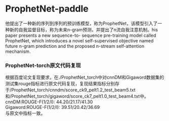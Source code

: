 # ProphetNet-paddle
他提出了一种新的序列到序列的预训练模型，称为ProphetNet，该模型引入了一种新的自我监督目标，称为未来n-gram预测，并提出了n流自我注意机制。his paper presents a new sequence-to- sequence pre-training model called ProphetNet, which introduces a novel self-supervised objective named future n-gram prediction and the proposed n-stream self-attention mechanism. 
### ProphetNet-torch原文代码复现
根据百度论文复现要求，在./ProphetNet_torch中对cnnDM和Gigaword数据集的测试集rouge指标进行原文代码复现，复现结果指标分别存于/ProphetNet_torch/cnndm/score_ck9_pelt1.2_test_beam5.txt和/ProphetNet_torch/gigaword/score_ck7_pelt1.0_test_beam4.txt中。  
cnnDM:ROUGE-F(1/2/l): 44.20/21.17/41.30  
Gigaword:ROUGE-F(1/2/l): 39.51/20.42/36.69  
与原文中指标一致。

